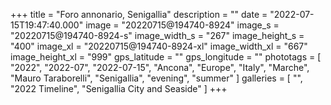 +++
title = "Foro annonario, Senigallia"
description = ""
date = "2022-07-15T19:47:40.000"
image = "20220715@194740-8924"
image_s = "20220715@194740-8924-s"
image_width_s = "267"
image_height_s = "400"
image_xl = "20220715@194740-8924-xl"
image_width_xl = "667"
image_height_xl = "999"
gps_latitude = ""
gps_longitude = ""
phototags = [ "2022", "2022-07", "2022-07-15", "Ancona", "Europe", "Italy", "Marche", "Mauro Taraborelli", "Senigallia", "evening", "summer" ]
galleries = [ "", "2022 Timeline", "Senigallia City and Seaside" ]
+++
